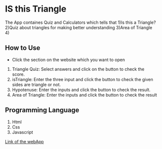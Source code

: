 # IS this Triangle

The App containes Quiz and Calculators which tells that 
1)Is this a Triangle?
2)Quiz about triangles for making better understanding
3)Area of Triangle
4) 


## How to Use 

- Click the section on the website which you want to open
1. Triangle Quiz: Select answers and click on the button to check the score.
2. isTriangle: Enter the three input and click the button to check the given sides are triangle or not.
3. Hypotenuse: Enter the inputs and click the button to check the result.
4. Area of Triangle: Enter the inputs and click the button to check the result


## Programming Language

1. Html
2. Css
3. Javascript

[Link of the webApp](https://hoshiyar-balak-triangles.netlify.app/)


